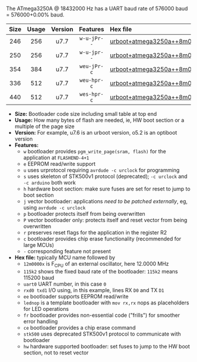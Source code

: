 The ATmega3250A @ 18432000 Hz has a UART baud rate of 576000 baud = 576000+0.00% baud.

|Size|Usage|Version|Features|Hex file|
|:-:|:-:|:-:|:-:|:--|
|246|256|u7.7|`w-u-jPr--`|[urboot+atmega3250a++8m0000x++250k0_uart0_rxe0_txe1_lednop.hex](https://raw.githubusercontent.com/stefanrueger/urboot.hex/main/mcus/atmega3250a/external_oscillator/fcpu++8m0000_Hz/br++250k0_bps/urboot+atmega3250a++8m0000x++250k0_uart0_rxe0_txe1_lednop.hex)|
|250|256|u7.7|`w-u-jpr--`|[urboot+atmega3250a++8m0000x++250k0_uart0_rxe0_txe1_lednop_fr.hex](https://raw.githubusercontent.com/stefanrueger/urboot.hex/main/mcus/atmega3250a/external_oscillator/fcpu++8m0000_Hz/br++250k0_bps/urboot+atmega3250a++8m0000x++250k0_uart0_rxe0_txe1_lednop_fr.hex)|
|354|384|u7.7|`weu-jPr-c`|[urboot+atmega3250a++8m0000x++250k0_uart0_rxe0_txe1_ee_lednop_fr_ce.hex](https://raw.githubusercontent.com/stefanrueger/urboot.hex/main/mcus/atmega3250a/external_oscillator/fcpu++8m0000_Hz/br++250k0_bps/urboot+atmega3250a++8m0000x++250k0_uart0_rxe0_txe1_ee_lednop_fr_ce.hex)|
|336|512|u7.7|`weu-hpr-c`|[urboot+atmega3250a++8m0000x++250k0_uart0_rxe0_txe1_ee_lednop_fr_ce_hw.hex](https://raw.githubusercontent.com/stefanrueger/urboot.hex/main/mcus/atmega3250a/external_oscillator/fcpu++8m0000_Hz/br++250k0_bps/urboot+atmega3250a++8m0000x++250k0_uart0_rxe0_txe1_ee_lednop_fr_ce_hw.hex)|
|440|512|u7.7|`wes-hpr-c`|[urboot+atmega3250a++8m0000x++250k0_uart0_rxe0_txe1_ee_lednop_fr_ce_stk500_hw.hex](https://raw.githubusercontent.com/stefanrueger/urboot.hex/main/mcus/atmega3250a/external_oscillator/fcpu++8m0000_Hz/br++250k0_bps/urboot+atmega3250a++8m0000x++250k0_uart0_rxe0_txe1_ee_lednop_fr_ce_stk500_hw.hex)|

- **Size:** Bootloader code size including small table at top end
- **Usage:** How many bytes of flash are needed, ie, HW boot section or a multiple of the page size
- **Version:** For example, u7.6 is an urboot version, o5.2 is an optiboot version
- **Features:**
  + `w` bootloader provides `pgm_write_page(sram, flash)` for the application at `FLASHEND-4+1`
  + `e` EEPROM read/write support
  + `u` uses urprotocol requiring `avrdude -c urclock` for programming
  + `s` uses skeleton of STK500v1 protocol (deprecated); `-c urclock` and `-c arduino` both work
  + `h` hardware boot section: make sure fuses are set for reset to jump to boot section
  + `j` vector bootloader: applications *need to be patched externally*, eg, using `avrdude -c urclock`
  + `p` bootloader protects itself from being overwritten
  + `P` vector bootloader only: protects itself and reset vector from being overwritten
  + `r` preserves reset flags for the application in the register R2
  + `c` bootloader provides chip erase functionality (recommended for large MCUs)
  + `-` corresponding feature not present
- **Hex file:** typically MCU name followed by
  + `12m0000x` is F<sub>CPU</sub> of an external oscillator, here 12.0000 MHz
  + `115k2` shows the fixed baud rate of the bootloader: `115k2` means 115200 baud
  + `uart0` UART number, in this case `0`
  + `rxd0 txd1` I/O using, in this example, lines RX `D0` and TX `D1`
  + `ee` bootloader supports EEPROM read/write
  + `lednop` is a template bootloader with `mov rx,rx` nops as placeholders for LED operations
  + `fr` bootloader provides non-essential code ("frills") for smoother error handling
  + `ce` bootloader provides a chip erase command
  + `stk500` uses deprecated STK500v1 protocol to communicate with bootloader
  + `hw` hardware supported bootloader: set fuses to jump to the HW boot section, not to reset vector
